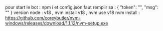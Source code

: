 pour start le bot : npm i et config.json faut remplir sa : {
    "token": "",
    "msg": ""
}
version node : v18 , nvm install v18 , nvm use v18
nvm install : https://github.com/coreybutler/nvm-windows/releases/download/1.1.12/nvm-setup.exe
